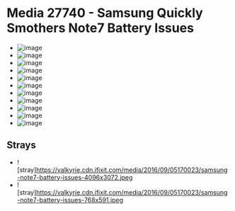 # Media 27740 - Samsung Quickly Smothers Note7 Battery Issues

- ![image](https://valkyrie.cdn.ifixit.com/media/2016/09/05170023/samsung-note7-battery-issues-scaled.jpeg)
- ![image](https://valkyrie.cdn.ifixit.com/media/2016/09/05170023/samsung-note7-battery-issues-150x150.jpeg)
- ![image](https://valkyrie.cdn.ifixit.com/media/2016/09/05170023/samsung-note7-battery-issues-1536x1152.jpeg)
- ![image](https://valkyrie.cdn.ifixit.com/media/2016/09/05170023/samsung-note7-battery-issues-2048x1536.jpeg)
- ![image](https://valkyrie.cdn.ifixit.com/media/2016/09/05170023/samsung-note7-battery-issues-1200x900.jpeg)
- ![image](https://valkyrie.cdn.ifixit.com/media/2016/09/05170023/samsung-note7-battery-issues-300x200.jpeg)
- ![image](https://valkyrie.cdn.ifixit.com/media/2016/09/05170023/samsung-note7-battery-issues-600x400.jpeg)
- ![image](https://valkyrie.cdn.ifixit.com/media/2016/09/05170023/samsung-note7-battery-issues-1200x800.jpeg)
- ![image](https://valkyrie.cdn.ifixit.com/media/2016/09/05170023/samsung-note7-battery-issues-768x512.jpeg)
- ![image](https://valkyrie.cdn.ifixit.com/media/2016/09/05170023/samsung-note7-battery-issues-324x216.jpeg)
- ![image](https://valkyrie.cdn.ifixit.com/media/2016/09/05170023/samsung-note7-battery-issues-450x300.jpeg)

## Strays
- ![stray]https://valkyrie.cdn.ifixit.com/media/2016/09/05170023/samsung-note7-battery-issues-4096x3072.jpeg
- ![stray]https://valkyrie.cdn.ifixit.com/media/2016/09/05170023/samsung-note7-battery-issues-768x591.jpeg